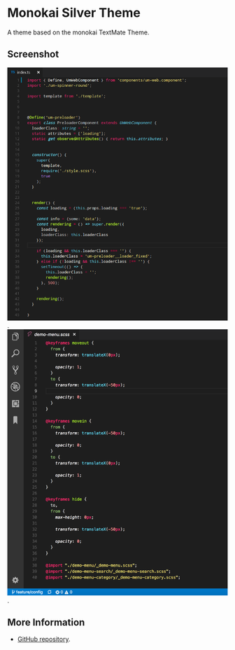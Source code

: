 # Monokai Silver Theme

A theme based on the monokai TextMate Theme.

## Screenshot
![](https://raw.githubusercontent.com/sumbad/monokai-silver/master/screenshot_1.png).
![](https://raw.githubusercontent.com/sumbad/monokai-silver/master/screenshot_2.png).

## More Information
* [GitHub repository](https://github.com/sumbad/monokai-silver).
